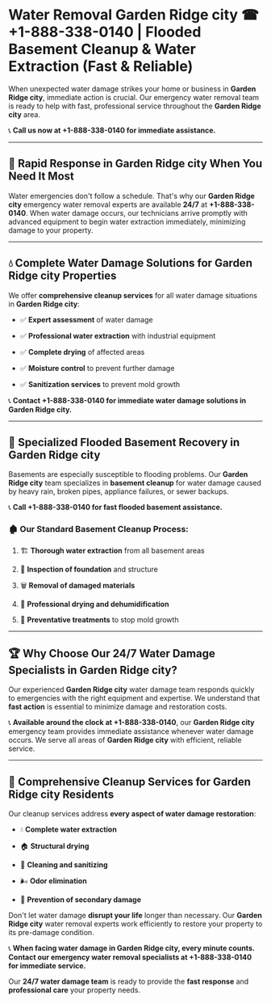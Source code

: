 # Water Removal Garden Ridge city ☎ +1-888-338-0140 | Flooded Basement Cleanup & Water Extraction (Fast & Reliable)

When unexpected water damage strikes your home or business in **Garden Ridge city**, immediate action is crucial. Our emergency water removal team is ready to help with fast, professional service throughout the **Garden Ridge city** area. 

📞 **Call us now at +1-888-338-0140 for immediate assistance.**
---
## 🚀 Rapid Response in Garden Ridge city When You Need It Most
Water emergencies don't follow a schedule. That's why our **Garden Ridge city** emergency water removal experts are available **24/7** at **+1-888-338-0140**. When water damage occurs, our technicians arrive promptly with advanced equipment to begin water extraction immediately, minimizing damage to your property.
---
## 💧 Complete Water Damage Solutions for Garden Ridge city Properties
We offer **comprehensive cleanup services** for all water damage situations in **Garden Ridge city**:
- ✅ **Expert assessment** of water damage  
- ✅ **Professional water extraction** with industrial equipment  
- ✅ **Complete drying** of affected areas  
- ✅ **Moisture control** to prevent further damage  
- ✅ **Sanitization services** to prevent mold growth  
📞 **Contact +1-888-338-0140 for immediate water damage solutions in Garden Ridge city.**
---
## 🌊 Specialized Flooded Basement Recovery in Garden Ridge city
Basements are especially susceptible to flooding problems. Our **Garden Ridge city** team specializes in **basement cleanup** for water damage caused by heavy rain, broken pipes, appliance failures, or sewer backups. 
📞 **Call +1-888-338-0140 for fast flooded basement assistance.**
### 🏚️ Our Standard Basement Cleanup Process:
1. 🏗️ **Thorough water extraction** from all basement areas  
2. 🔎 **Inspection of foundation** and structure  
3. 🗑️ **Removal of damaged materials**  
4. 💨 **Professional drying and dehumidification**  
5. 🚫 **Preventative treatments** to stop mold growth  
---
## 🏆 Why Choose Our 24/7 Water Damage Specialists in Garden Ridge city?
Our experienced **Garden Ridge city** water damage team responds quickly to emergencies with the right equipment and expertise. We understand that **fast action** is essential to minimize damage and restoration costs.
📞 **Available around the clock at +1-888-338-0140**, our **Garden Ridge city** emergency team provides immediate assistance whenever water damage occurs. We serve all areas of **Garden Ridge city** with efficient, reliable service.
---
## 🧹 Comprehensive Cleanup Services for Garden Ridge city Residents
Our cleanup services address **every aspect of water damage restoration**:
- 💧 **Complete water extraction**  
- 🏠 **Structural drying**  
- 🧼 **Cleaning and sanitizing**  
- 🌬️ **Odor elimination**  
- 🚫 **Prevention of secondary damage**  
Don't let water damage **disrupt your life** longer than necessary. Our **Garden Ridge city** water removal experts work efficiently to restore your property to its pre-damage condition.
📞 **When facing water damage in Garden Ridge city, every minute counts. Contact our emergency water removal specialists at +1-888-338-0140 for immediate service.**
Our **24/7 water damage team** is ready to provide the **fast response** and **professional care** your property needs.
